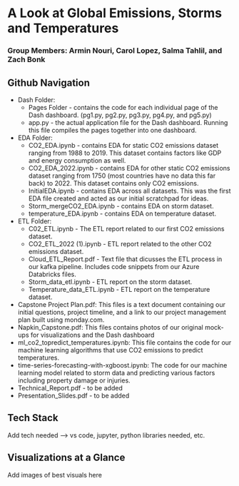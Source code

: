 # A Look at Global Emissions, Storms and Temperatures
### Group Members: Armin Nouri, Carol Lopez, Salma Tahlil, and Zach Bonk

## Github Navigation
  - Dash Folder:
    - Pages Folder - contains the code for each individual page of the Dash dashboard. (pg1.py, pg2.py, pg3.py, pg4.py, and pg5.py)
    - app.py - the actual application file for the Dash dashboard. Running this file compiles the pages together into one dashboard.
  - EDA Folder:
    - CO2_EDA.ipynb - contains EDA for static CO2 emissions dataset ranging from 1988 to 2019. This dataset contains factors like GDP and energy consumption as well.
    - CO2_EDA_2022.ipynb - contains EDA for other static CO2 emissions dataset ranging from 1750 (most countries have no data this far back) to 2022. This dataset contains only CO2 emissions.
    - InitialEDA.ipynb - contains EDA across all datasets. This was the first EDA file created and acted as our initial scratchpad for ideas.
    - Storm_mergeCO2_EDA.ipynb - contains EDA on storm dataset. 
    - temperature_EDA.ipynb - contains EDA on temperature dataset.
  - ETL Folder:
    - C02_ETL.ipynb - The ETL report related to our first CO2 emissions dataset.
    - CO2_ETL_2022 (1).ipynb - ETL report related to the other CO2 emissions dataset.
    - Cloud_ETL_Report.pdf - Text file that dicusses the ETL process in our kafka pipeline. Includes code snippets from our Azure Databricks files.
    - Storm_data_etl.ipynb - ETL report on the storm dataset.
    - Temperature_data_ETL.ipynb - ETL report on the temperature dataset.
  - Capstone Project Plan.pdf: This files is a text document containing our initial questions, project timeline, and a link to our project management plan built using monday.com.
  - Napkin_Capstone.pdf: This files contains photos of our original mock-ups for visualizations and the Dash dashboard
  - ml_co2_topredict_temperatures.ipynb: This file contains the code for our machine learning algorithms that use CO2 emissions to predict temperatures.
  - time-series-forecasting-with-xgboost.ipynb: The code for our machine learning model related to storm data and predicting various factors including property damage or injuries.
  - Technical_Report.pdf - to be added
  - Presentation_Slides.pdf - to be added

## Tech Stack
Add tech needed --> vs code, jupyter, python libraries needed, etc.

## Visualizations at a Glance
Add images of best visuals here
